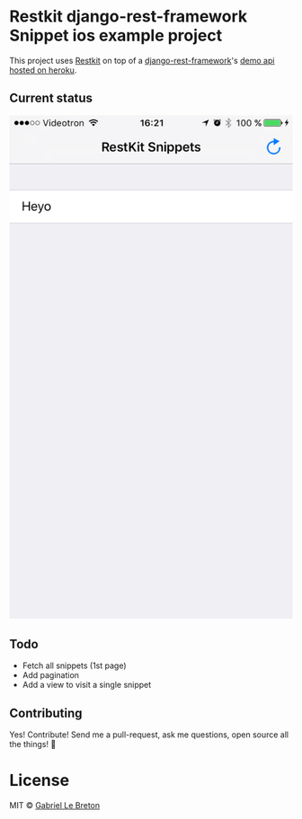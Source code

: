 # Restkit django-rest-framework Snippet ios example project

This project uses [Restkit](https://github.com/RestKit/RestKit) on top of a [django-rest-framework](http://www.django-rest-framework.org/)'s [demo api hosted on heroku](https://restframework.herokuapp.com/).

## Current status

![Example](/Documentation/example.png)

## Todo

* Fetch all snippets (1st page)
* Add pagination
* Add a view to visit a single snippet

## Contributing

Yes! Contribute! Send me a pull-request, ask me questions, open source all the things! :tada:

# License

MIT © [Gabriel Le Breton](https://gableroux.com)
